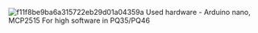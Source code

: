 ![f11f8be9ba6a315722eb29d01a04359a](https://user-images.githubusercontent.com/48298303/180618020-49657cba-40be-413b-a7b2-d93a5c2bbc77.png)
Used hardware - Arduino nano, MCP2515
For high software in PQ35/PQ46

